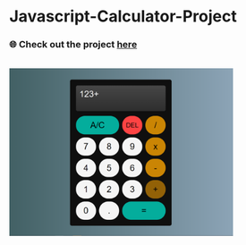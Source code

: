 # Javascript-Calculator-Project

### 🌐 Check out the project [here](https://mpascoe21.github.io/Javascript-Calculator-Project/)

<br>

<img src="screenshot.png" height="300"/>
